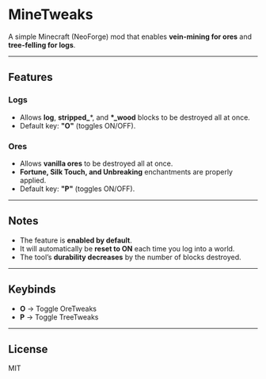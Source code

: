 # MineTweaks

A simple Minecraft (NeoForge) mod that enables **vein-mining for ores** and **tree-felling for logs**.

---

## Features

### Logs
- Allows **log**, **stripped\_***, and **\*_wood** blocks to be destroyed all at once.  
- Default key: **"O"** (toggles ON/OFF).  

### Ores
- Allows **vanilla ores** to be destroyed all at once.  
- **Fortune, Silk Touch, and Unbreaking** enchantments are properly applied.  
- Default key: **"P"** (toggles ON/OFF).  

---

## Notes
- The feature is **enabled by default**.  
- It will automatically be **reset to ON** each time you log into a world.  
- The tool’s **durability decreases** by the number of blocks destroyed.  

---

## Keybinds
- **O** → Toggle OreTweaks  
- **P** → Toggle TreeTweaks  

---

## License
MIT
